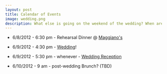 ```yaml
---
layout: post
title: Calendar of Events
image: wedding.png
description: What else is going on the weekend of the wedding? When are things happening?
---
```


* 6/8/2012 - 6:30 pm - Rehearsal Dinner @ [Maggiano's](http://maps.google.com/maps/place?q=maggiano's+friendship+heights&cid=14517004062804427777)

* 6/9/2012 - 4:30 pm - [Wedding](http://christieandross.com/2011/12/08/ceremony.html)!
* 6/9/2012 - 5:30 pm - whenever - [Wedding Reception](http://christieandross.com/2011/12/07/reception.html)

* 6/10/2012 - 9 am - post-wedding Brunch? (TBD)